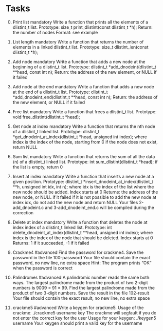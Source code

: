# Tasks
0. Print list mandatory
Write a function that prints all the elements of a dlistint_t list.
Prototype: size_t print_dlistint(const dlistint_t *h);
Return: the number of nodes
Format: see example

1. List length mandatory
Write a function that returns the number of elements in a linked dlistint_t list.
Prototype: size_t dlistint_len(const dlistint_t *h);

2. Add node mandatory
Write a function that adds a new node at the beginning of a dlistint_t list.
Prototype: dlistint_t *add_dnodeint(dlistint_t **head, const int n);
Return: the address of the new element, or NULL if it failed

3. Add node at the end mandatory
Write a function that adds a new node at the end of a dlistint_t list.
Prototype: dlistint_t *add_dnodeint_end(dlistint_t **head, const int n);
Return: the address of the new element, or NULL if it failed

4. Free list mandatory
Write a function that frees a dlistint_t list.
Prototype: void free_dlistint(dlistint_t *head);

5. Get node at index mandatory
Write a function that returns the nth node of a dlistint_t linked list.
Prototype: dlistint_t *get_dnodeint_at_index(dlistint_t *head, unsigned int index);
where index is the index of the node, starting from 0
if the node does not exist, return NULL

6. Sum list mandatory
Write a function that returns the sum of all the data (n) of a dlistint_t linked list.
Prototype: int sum_dlistint(dlistint_t *head);
if the list is empty, return 0

7. Insert at index mandatory
Write a function that inserts a new node at a given position.
Prototype: dlistint_t *insert_dnodeint_at_index(dlistint_t **h, unsigned int idx, int n);
where idx is the index of the list where the new node should be added. Index starts at 0
Returns: the address of the new node, or NULL if it failed
if it is not possible to add the new node at index idx, do not add the new node and return NULL
Your files 2-add_dnodeint.c and 3-add_dnodeint_end.c will be compiled during the correction

8. Delete at index mandatory
Write a function that deletes the node at index index of a dlistint_t linked list.
Prototype: int delete_dnodeint_at_index(dlistint_t **head, unsigned int index);
where index is the index of the node that should be deleted. Index starts at 0
Returns: 1 if it succeeded, -1 if it failed

9. Crackme4 #advanced
Find the password for crackme4.
Save the password in the file 100-password
Your file should contain the exact password, no new line, no extra space
Hint: The program prints “OK” when the password is correct

10. Palindromes #advanced
A palindromic number reads the same both ways. The largest palindrome made from the product of two 2-digit numbers is 9009 = 91 × 99.
Find the largest palindrome made from the product of two 3-digit numbers.
Save the result in the file 102-result
Your file should contain the exact result, no new line, no extra space

11. crackme5 #advanced
Write a keygen for crackme5.
Usage of the crackme: ./crackme5 username key
The crackme will segfault if you do not enter the correct key for the user
Usage for your keygen: ./keygen5 username
Your keygen should print a valid key for the username